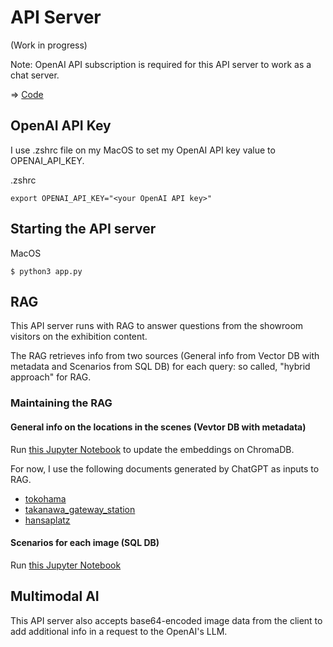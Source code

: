 # API Server

(Work in progress)

Note: OpenAI API subscription is required for this API server to work as a chat server.

=> [Code](./Python)

## OpenAI API Key

I use .zshrc file on my MacOS to set my OpenAI API key value to OPENAI_API_KEY.

.zshrc
```
export OPENAI_API_KEY="<your OpenAI API key>"
```

## Starting the API server

MacOS
```
$ python3 app.py
```

## RAG

This API server runs with RAG to answer questions from the showroom visitors on the exhibition content.

The RAG retrieves info from two sources (General info from Vector DB with metadata and Scenarios from SQL DB) for each query: so called, "hybrid approach" for RAG. 

### Maintaining the RAG

#### General info on the locations in the scenes (Vevtor DB with metadata)

Run [this Jupyter Notebook](./Python/embeddings/embeddings.ipynb) to update the embeddings on ChromaDB.

For now, I use the following documents generated by ChatGPT as inputs to RAG.
- [tokohama](./Python/embeddings/doc/yokohama.txt)
- [takanawa_gateway_station](./Python/embeddings/doc/takanawa_gateway_station.txt)
- [hansaplatz](./Python/embeddings/doc/hansaplatz.txt)

#### Scenarios for each image (SQL DB)

Run [this Jupyter Notebook](./Python/scenarios/Scenarios.ipynb)

## Multimodal AI

This API server also accepts base64-encoded image data from the client to add additional info in a request to the OpenAI's LLM.

